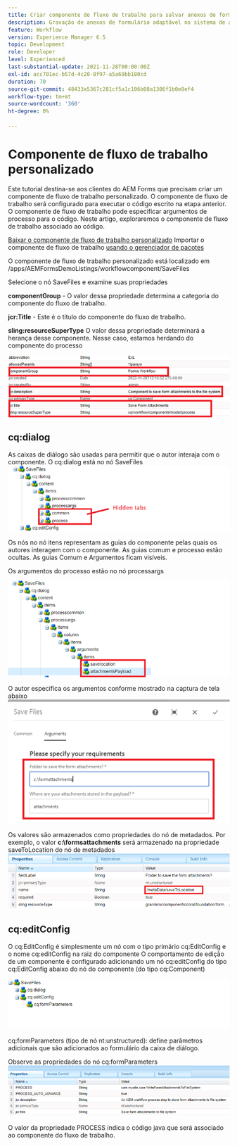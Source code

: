 ```yaml
---
title: Criar componente de fluxo de trabalho para salvar anexos de formulário no sistema de arquivos
description: Gravação de anexos de formulário adaptável no sistema de arquivos usando o componente personalizado do fluxo de trabalho
feature: Workflow
version: Experience Manager 6.5
topic: Development
role: Developer
level: Experienced
last-substantial-update: 2021-11-28T00:00:00Z
exl-id: acc701ec-b57d-4c20-8f97-a5a69bb180cd
duration: 70
source-git-commit: 48433a5367c281cf5a1c106b08a1306f1b0e8ef4
workflow-type: tm+mt
source-wordcount: '360'
ht-degree: 0%

---
```


# Componente de fluxo de trabalho personalizado

Este tutorial destina-se aos clientes do AEM Forms que precisam criar um componente de fluxo de trabalho personalizado. O componente de fluxo de trabalho será configurado para executar o código escrito na etapa anterior. O componente de fluxo de trabalho pode especificar argumentos de processo para o código. Neste artigo, exploraremos o componente de fluxo de trabalho associado ao código.


[Baixar o componente de fluxo de trabalho personalizado](assets/saveFiles.zip)
Importar o componente de fluxo de trabalho [usando o gerenciador de pacotes](http://localhost:4502/crx/packmgr/index.jsp)

O componente de fluxo de trabalho personalizado está localizado em /apps/AEMFormsDemoListings/workflowcomponent/SaveFiles

Selecione o nó SaveFiles e examine suas propriedades

**componentGroup** - O valor dessa propriedade determina a categoria do componente do fluxo de trabalho.

**jcr:Title** - Este é o título do componente do fluxo de trabalho.

**sling:resourceSuperType** O valor dessa propriedade determinará a herança desse componente. Nesse caso, estamos herdando do componente do processo


![propriedades-componente](assets/component-properties1.png)

## cq:dialog

As caixas de diálogo são usadas para permitir que o autor interaja com o componente. O cq:dialog está no nó SaveFiles
![cq-dialog](assets/cq-dialog.png)

Os nós no nó itens representam as guias do componente pelas quais os autores interagem com o componente. As guias comum e processo estão ocultas. As guias Comum e Argumentos ficam visíveis.

Os argumentos do processo estão no nó processargs

![argumentos-processo](assets/process-arguments.png)

O autor especifica os argumentos conforme mostrado na captura de tela abaixo
![componente do fluxo de trabalho](assets/custom-workflow-component.png)

Os valores são armazenados como propriedades do nó de metadados. Por exemplo, o valor **c:\formsattachments** será armazenado na propriedade saveToLocation do nó de metadados
![local para salvar](assets/save-to-location.png)

## cq:editConfig

O cq:EditConfig é simplesmente um nó com o tipo primário cq:EditConfig e o nome cq:editConfig na raiz do componente
O comportamento de edição de um componente é configurado adicionando um nó cq:editConfig do tipo cq:EditConfig abaixo do nó do componente (do tipo cq:Component)

![edit-config](assets/cq-edit-config.png)

cq:formParameters (tipo de nó nt:unstructured): define parâmetros adicionais que são adicionados ao formulário da caixa de diálogo.


Observe as propriedades do nó cq:formParameters
![de-parâmetros-propriedades](assets/form-parameters-properties.png)

O valor da propriedade PROCESS indica o código java que será associado ao componente do fluxo de trabalho.
